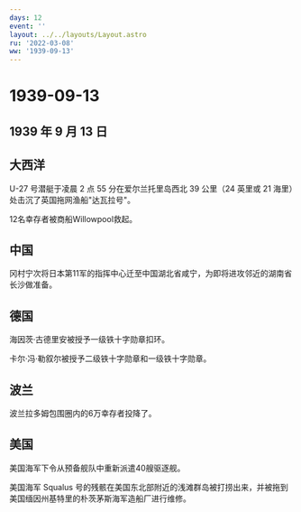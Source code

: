 ```yaml
---
days: 12
event: ''
layout: ../../layouts/Layout.astro
ru: '2022-03-08'
ww: '1939-09-13'
---
```


# 1939-09-13

## 1939 年 9 月 13 日

## 大西洋

U-27 号潜艇于凌晨 2 点 55 分在爱尔兰托里岛西北 39 公里（24 英里或 21
海里）处击沉了英国拖网渔船"达瓦拉号"。

12名幸存者被商船Willowpool救起。

## 中国

冈村宁次将日本第11军的指挥中心迁至中国湖北省咸宁，为即将进攻邻近的湖南省长沙做准备。

## 德国

海因茨·古德里安被授予一级铁十字勋章扣环。

卡尔·冯·勒叙尔被授予二级铁十字勋章和一级铁十字勋章。

## 波兰

波兰拉多姆包围圈内的6万幸存者投降了。

## 美国

美国海军下令从预备舰队中重新派遣40艘驱逐舰。

美国海军 Squalus
号的残骸在美国东北部附近的浅滩群岛被打捞出来，并被拖到美国缅因州基特里的朴茨茅斯海军造船厂进行维修。